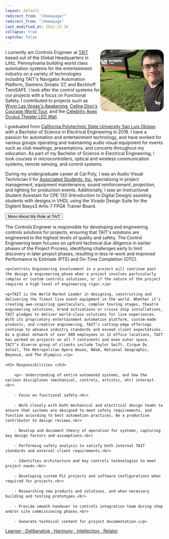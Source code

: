 ```yaml
---
layout: default
redirect_from: "/Homepage/"
redirect_from: "/Homepage"
last_modified_at: 2022-12-16
collapse: true
captcha: false
---
```




<img src="/assets/img/tait_hq.jpg" align="right" width="40%" style="border-radius: 10%;"> I currently am Controls Engineer at [TAIT](https://www.taittowers.com/) based out of the Global Headquarters in Lititz, Pennsylvania building world class automation systems for the entertainment industry on a variety of technologies including TAIT's Navigator Automation Platform, Siemens Simatic S7, and Beckhoff TwinSAFE. I look after the control systems for our projects with a focus on Functional Safety. I contributed to projects such as [Wynn Las Vegas's Awakening](https://www.youtube.com/watch?v=W0W4jLxHij0), [Celine Dion's Courage World Tour](https://www.jeckstei.com/projects/#celine-dion---courage-world-tour), and the [Celebrity Apex Oculus Theater LED Wall](https://www.jeckstei.com/projects/#celebrity-cruises---apex---oculus-theater-led-wall).

I graduated from [California Polytechnic State University San Luis Obispo](https://www.calpoly.edu/) with a Bachelor of Science in Electrical Engineering in 2018. I have a passion for automation and entertainment technology, and have worked for various groups operating and maintaining audio visual equipment for events such as club meetings, presentations, and concerts throughout my education. As part of my Bachelor of Science in Electrical Engineering, I took courses in microcontrollers, optical and wireless communication systems, remote sensing, and control systems.

During my undergraduate career at Cal Poly, I was an Audio Visual Technician II for [Associated Students, Inc.](https://www.asi.calpoly.edu/) specializing in project management, equipment maintenance, sound reinforcement, projection, and lighting for production events. Additionally, I was an Instructional Student Assistant for CPE 133 (Introduction to Digital Design) assisting students with designs in VHDL using the Vivado Design Suite for the Digilent Basys3 Artix-7 FPGA Trainer Board.

<div>

  <button type="button" class="collapsible">More About My Role at TAIT</button>
  
<div class="content">
    <p>The Controls Engineer is responsible for developing and engineering controls solutions for projects, ensuring that TAIT's solutions are engineered to the highest levels of quality and safety. The Control Engineering team focuses on upfront technical due diligence in earlier phases of the Project Process, identifying challenges early to limit discovery in later project phases, resulting in less re-work and improved Performance to Estimate (PTE) and On-Time Completion (OTC).</p>
    
    <p>Controls Engineering involvement in a project will continue past the design & engineering phase when a project involves particularly complex or custom controls solutions, or if the nature of the project requires a high level of engineering rigor.</p>
    
    <p>TAIT is the World Market Leader in designing, constructing and delivering the finest live event equipment in the world. Whether it’s creating awe-inspiring spectaculars, complex touring stages, theatre engineering solutions, brand activations or cruise ship installations, TAIT pledges to deliver world-class solutions for live experiences. With its proprietary entertainment automation platform, custom-made products, and creative engineering, TAIT’s cutting-edge offerings continue to advance industry standards and exceed client expectations. As a global network of over 600 employees in 12 office locations, TAIT has worked on projects on all 7 continents and even outer space. TAIT’s diverse group of clients include Taylor Swift, Cirque Du Soleil, The Metropolitan Opera House, NASA, National Geographic, Beyoncé, and The Olympics.</p>
    
    <h3> Responsibilities </h3>
    
        <p>- Understanding of entire automated systems, and how the various disciplines (mechanical, controls, artistic, etc) interact.<br>
         
        - Focus on functional safety.<br>
        
        - Work closely with both mechanical and electrical design teams to ensure that systems are designed to meet safety requirements, and function according to best automation practices. Be a productive contributor to design reviews.<br>
        
        - Develop and document theory of operation for systems, capturing key design factors and assumptions.<br>
         
        - Performing safety analysis to satisfy both internal TAIT standards and external client requirements.<br>
         
        - Identifies architecture and key controls technologies to meet project needs.<br>
         
        - Developing custom PLC projects and software configurations when required for projects.<br>
         
        - Researching new products and solutions, and when necessary building and testing prototypes.<br>
         
        - Provide smooth handover to controls integration team during shop and/or site commissioning phases.<br>
         
        - Generate technical content for project documentation.</p>
     
</div>
</div>
<p></p>

[Learner ⋅ Deliberative ⋅ Harmony ⋅ Intellection ⋅ Relator](./strengths_quest)

